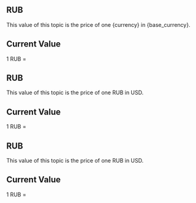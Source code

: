 ## RUB

This value of this topic is the price of one {currency} in {base_currency}.

## Current Value

1 RUB = <Topic topic="finance/stock-exchange/currency/RUB/USD" decimals="3" unit="USD"/>

## RUB

This value of this topic is the price of one RUB in USD.

## Current Value

1 RUB = <Topic topic="finance/stock-exchange/currency/RUB/USD" decimals="3" unit="USD"/>

## RUB

This value of this topic is the price of one RUB in USD.

## Current Value

1 RUB = <Topic topic="finance/stock-exchange/currency/RUB/USD" decimals="3" unit="USD"/>

